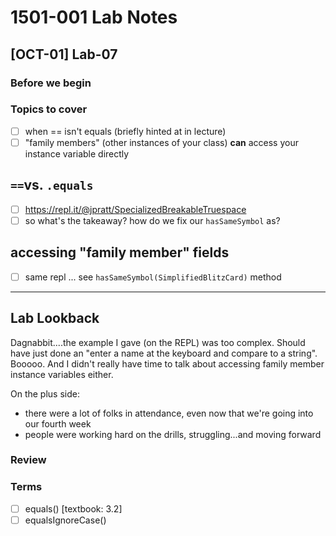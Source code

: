 # 1501-001 Lab Notes

## [OCT-01] Lab-07

### Before we begin

### Topics to cover

- [ ] when == isn't equals (briefly hinted at in lecture)
- [ ] "family members" (other instances of your class) **can** access your instance variable directly

## `==`vs. `.equals`

- [ ] <https://repl.it/@jpratt/SpecializedBreakableTruespace>
- [ ] so what's the takeaway? how do we fix our `hasSameSymbol` as?

## accessing "family member" fields

- [ ] same repl ... see `hasSameSymbol(SimplifiedBlitzCard)` method

---

## Lab Lookback

Dagnabbit....the example I gave (on the REPL) was too complex. Should have just done an "enter a name at the keyboard and compare to a string". Booooo. And I didn't really have time to talk about accessing family member instance variables either.

On the plus side:

- there were a lot of folks in attendance, even now that we're going into our fourth week
- people were working hard on the drills, struggling...and moving forward

### Review

### Terms

- [ ] equals() [textbook: 3.2]
- [ ] equalsIgnoreCase()
